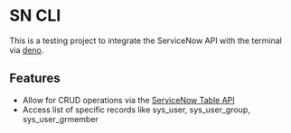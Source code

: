 # SN CLI
This is a testing project to integrate the ServiceNow API with the terminal via [deno](https://deno.com/).

## Features
- Allow for CRUD operations via the [ServiceNow Table API](https://docs.servicenow.com/bundle/xanadu-api-reference/page/integrate/inbound-rest/concept/c_TableAPI.html)
- Access list of specific records like sys_user, sys_user_group, sys_user_grmember